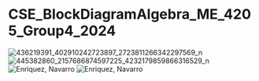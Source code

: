 # CSE_BlockDiagramAlgebra_ME_4205_Group4_2024

![436219391_402910242723897_2723811266342297569_n](https://github.com/alexaecn/CSE_BlockDiagramAlgebra_ME_4205_Group4_2024/assets/159103176/a78bc6a2-1434-4ef9-82ca-8133fd3ba53f)
![445382860_2157686874597225_4232179859866316529_n](https://github.com/alexaecn/CSE_BlockDiagramAlgebra_ME_4205_Group4_2024/assets/159103176/4c5f1c89-57dc-44c8-a043-289b246b793b)
![Enriquez, Navarro](https://github.com/alexaecn/CSE_BlockDiagramAlgebra_ME_4205_Group4_2024/assets/159086894/3e3820cc-e419-4813-bbd3-995493b514db)
![Enriquez, Navarro](https://github.com/alexaecn/CSE_BlockDiagramAlgebra_ME_4205_Group4_2024/assets/159086894/f64aa1b9-2a77-4ffa-b37a-5998e96ee299)
